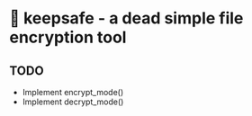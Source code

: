 # :key: keepsafe - a dead simple file encryption tool

## TODO

* Implement encrypt_mode()
* Implement decrypt_mode()